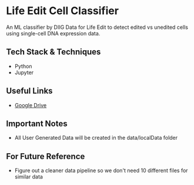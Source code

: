 # Life Edit Cell Classifier
 An ML classifier by DIIG Data for Life Edit to detect edited vs unedited cells using single-cell DNA expression data.

## Tech Stack & Techniques
- Python
- Jupyter

## Useful Links
- [Google Drive](https://drive.google.com/drive/folders/1ohv7aq8I2rCBZCLGXtBFtLMKm3vwiCHX)

## Important Notes
- All User Generated Data will be created in the data/localData folder

## For Future Reference
- Figure out a cleaner data pipeline so we don't need 10 different files for similar data
